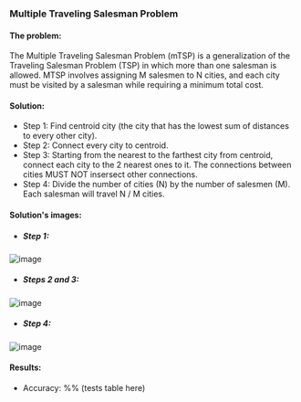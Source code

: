 ### Multiple Traveling Salesman Problem

#### The problem:
The Multiple Traveling Salesman Problem (mTSP) is a generalization of the Traveling Salesman Problem (TSP) in which more than one salesman is allowed. MTSP involves assigning M salesmen to N cities, and each city must be visited by a salesman while requiring a minimum total cost.

#### Solution:
- Step 1: Find centroid city (the city that has the lowest sum of distances to every other city).
- Step 2: Connect every city to centroid.
- Step 3: Starting from the nearest to the farthest city from centroid, connect each city to the 2 nearest ones to it. The connections between cities MUST NOT insersect other connections.
- Step 4: Divide the number of cities (N) by the number of salesmen (M). Each salesman will travel N / M cities.
 
#### Solution's images:
- ##### Step 1:
![image](https://github.com/Marcos-Godinho-Filho/multiple_travelling_salesman_problem/assets/113946578/5a466535-ca9c-424c-9ca9-412feee0ff76)

- ##### Steps 2 and 3:
![image](https://github.com/Marcos-Godinho-Filho/multiple_travelling_salesman_problem/assets/113946578/d89308fc-f16a-40f3-bbc7-75874a6dcc04)

- ##### Step 4:
![image](https://github.com/Marcos-Godinho-Filho/multiple_travelling_salesman_problem/assets/113946578/9aa83763-c35f-4152-aef2-26188757e196)


#### Results:
- Accuracy: %% (tests table here)
